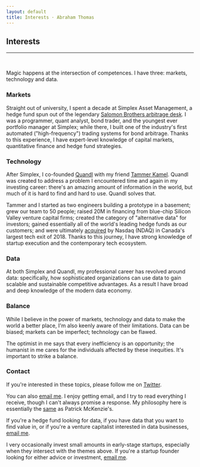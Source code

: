 ```yaml
---
layout: default
title: Interests · Abraham Thomas
---
```


## Interests

----

<br/>


Magic happens at the intersection of competences.  I have three: markets, technology and data.

### Markets

Straight out of university, I spent a decade at Simplex Asset Management, a hedge fund spun out of the legendary [Salomon Brothers arbitrage desk](https://en.wikipedia.org/wiki/Liar%27s_Poker).  I was a programmer, quant analyst, bond trader, and the youngest ever portfolio manager at Simplex; while there, I built one of the industry's first automated ("high-frequency") trading systems for bond arbitrage.  Thanks to this experience, I have expert-level knowledge of capital markets, quantitative finance and hedge fund strategies.

### Technology

After Simplex, I co-founded [Quandl](https://www.quandl.com) with my friend [Tammer Kamel](https://www.linkedin.com/in/tammerkamel).  Quandl was created to address a problem I encountered time and again in my investing career: there's an amazing amount of information in the world, but much of it is hard to find and hard to use.  Quandl solves that.  

Tammer and I started as two engineers building a prototype in a basement; grew our team to 50 people; raised 20M in financing from blue-chip Silicon Valley venture capital firms; created the category of "alternative data" for investors; gained essentially all of the world's leading hedge funds as our customers; and were ultimately [acquired](https://blog.quandl.com/quandl-the-next-chapter) by Nasdaq (NDAQ) in Canada's largest tech  exit of 2018.  Thanks to this journey, I have strong knowledge of startup execution and the contemporary tech ecosystem.

### Data

At both Simplex and Quandl, my professional career has revolved around data: specifically, how sophisticated organizations can use data to gain scalable and sustainable competitive advantages.  As a result I have broad and deep knowledge of the modern data economy.

### Balance

While I believe in the power of markets, technology and data to make the world a better place, I'm also keenly aware of their limitations.  Data can be biased; markets can be imperfect; technology can be flawed.

The optimist in me says that every inefficiency is an opportunity; the humanist in me cares for the individuals affected by these inequities.  It's important to strike a balance.

### Contact

If you're interested in these topics, please follow me on [Twitter](https://twitter.com/athomasq).  

You can also [email me].  I enjoy getting email, and I try to read everything I receive, though I can't always promise a response.  My philosophy here is essentially the [same](https://www.kalzumeus.com/standing-invitation) as Patrick McKenzie's.

If you're a hedge fund looking for data, if you have data that you want to find value in, or if you're a venture capitalist interested in data businesses, [email me].

I very occasionally invest small amounts in early-stage startups, especially when they intersect with the themes above.  If you're a startup founder looking for either advice or investment, [email me].

[email me]: mailto:athos1@gmail.com
